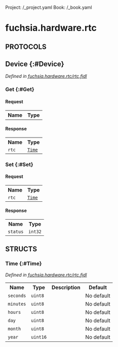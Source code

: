 Project: /_project.yaml
Book: /_book.yaml

# fuchsia.hardware.rtc


## **PROTOCOLS**

## Device {:#Device}
*Defined in [fuchsia.hardware.rtc/rtc.fidl](https://fuchsia.googlesource.com/fuchsia/+/master/zircon/system/fidl/fuchsia-hardware-rtc/rtc.fidl#19)*


### Get {:#Get}


#### Request
<table>
    <tr><th>Name</th><th>Type</th></tr>
    </table>


#### Response
<table>
    <tr><th>Name</th><th>Type</th></tr>
    <tr>
            <td><code>rtc</code></td>
            <td>
                <code><a class='link' href='#Time'>Time</a></code>
            </td>
        </tr></table>

### Set {:#Set}


#### Request
<table>
    <tr><th>Name</th><th>Type</th></tr>
    <tr>
            <td><code>rtc</code></td>
            <td>
                <code><a class='link' href='#Time'>Time</a></code>
            </td>
        </tr></table>


#### Response
<table>
    <tr><th>Name</th><th>Type</th></tr>
    <tr>
            <td><code>status</code></td>
            <td>
                <code>int32</code>
            </td>
        </tr></table>



## **STRUCTS**

### Time {:#Time}
*Defined in [fuchsia.hardware.rtc/rtc.fidl](https://fuchsia.googlesource.com/fuchsia/+/master/zircon/system/fidl/fuchsia-hardware-rtc/rtc.fidl#9)*





<table>
    <tr><th>Name</th><th>Type</th><th>Description</th><th>Default</th></tr><tr>
            <td><code>seconds</code></td>
            <td>
                <code>uint8</code>
            </td>
            <td></td>
            <td>No default</td>
        </tr><tr>
            <td><code>minutes</code></td>
            <td>
                <code>uint8</code>
            </td>
            <td></td>
            <td>No default</td>
        </tr><tr>
            <td><code>hours</code></td>
            <td>
                <code>uint8</code>
            </td>
            <td></td>
            <td>No default</td>
        </tr><tr>
            <td><code>day</code></td>
            <td>
                <code>uint8</code>
            </td>
            <td></td>
            <td>No default</td>
        </tr><tr>
            <td><code>month</code></td>
            <td>
                <code>uint8</code>
            </td>
            <td></td>
            <td>No default</td>
        </tr><tr>
            <td><code>year</code></td>
            <td>
                <code>uint16</code>
            </td>
            <td></td>
            <td>No default</td>
        </tr>
</table>














